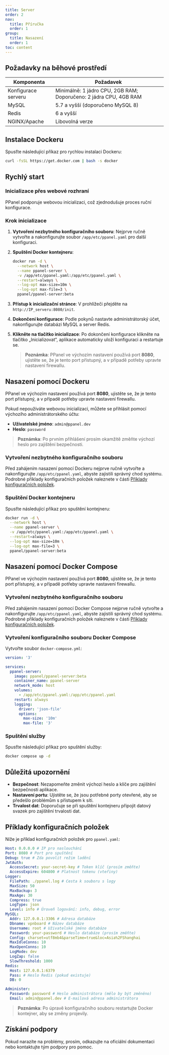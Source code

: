 ```yaml
---
title: Server
order: 2
nav:
  title: Příručka
  order: 1
group:
  title: Nasazení
  order: 1
toc: content
---
```


## Požadavky na běhové prostředí

| Komponenta      | Požadavek                              |
| --------------- | -------------------------------------- |
| Konfigurace serveru | Minimálně: 1 jádro CPU, 2GB RAM; Doporučeno: 2 jádra CPU, 4GB RAM |
| MySQL           | 5.7 a vyšší (doporučeno MySQL 8)     |
| Redis           | 6 a vyšší                              |
| NGINX/Apache    | Libovolná verze                       |

## Instalace Dockeru

Spusťte následující příkaz pro rychlou instalaci Dockeru:

```sh
curl -fsSL https://get.docker.com | bash -s docker
```

## Rychlý start

### Inicializace přes webové rozhraní

PPanel podporuje webovou inicializaci, což zjednodušuje proces ruční konfigurace.

### Krok inicializace

1. **Vytvoření nezbytného konfiguračního souboru**: Nejprve ručně vytvořte a nakonfigurujte soubor `/app/etc/ppanel.yaml` pro další konfiguraci.

2. **Spuštění Docker kontejneru**:

   ```sh
   docker run -d \
     --network host \
     --name ppanel-server \
     -v /app/etc/ppanel.yaml:/app/etc/ppanel.yaml \
     --restart=always \
     --log-opt max-size=10m \
     --log-opt max-file=3 \
     ppanel/ppanel-server:beta
   ```

3. **Přístup k inicializační stránce**: V prohlížeči přejděte na `http://IP_serveru:8080/init`.

4. **Dokončení konfigurace**: Podle pokynů nastavte administrátorský účet, nakonfigurujte databázi MySQL a server Redis.

5. **Klikněte na tlačítko inicializace**: Po dokončení konfigurace klikněte na tlačítko „Inicializovat“, aplikace automaticky uloží konfiguraci a restartuje se.

   > **Poznámka**: PPanel ve výchozím nastavení používá port **8080**, ujistěte se, že je tento port přístupný, a v případě potřeby upravte nastavení firewallu.

## Nasazení pomocí Dockeru

PPanel ve výchozím nastavení používá port **8080**, ujistěte se, že je tento port přístupný, a v případě potřeby upravte nastavení firewallu.

Pokud nepoužíváte webovou inicializaci, můžete se přihlásit pomocí výchozího administrátorského účtu:

- **Uživatelské jméno**: `admin@ppanel.dev`
- **Heslo**: `password`

> **Poznámka**: Po prvním přihlášení prosím okamžitě změňte výchozí heslo pro zajištění bezpečnosti.

### Vytvoření nezbytného konfiguračního souboru

Před zahájením nasazení pomocí Dockeru nejprve ručně vytvořte a nakonfigurujte `/app/etc/ppanel.yaml`, abyste zajistili správný chod systému. Podrobné příklady konfiguračních položek naleznete v části [Příklady konfiguračních položek](#příklady-konfiguračních-položek).

### Spuštění Docker kontejneru

Spusťte následující příkaz pro spuštění kontejneru:

```sh
docker run -d \
  --network host \
  --name ppanel-server \
  -v /app/etc/ppanel.yaml:/app/etc/ppanel.yaml \
  --restart=always \
  --log-opt max-size=10m \
  --log-opt max-file=3 \
  ppanel/ppanel-server:beta
```

## Nasazení pomocí Docker Compose

PPanel ve výchozím nastavení používá port **8080**, ujistěte se, že je tento port přístupný, a v případě potřeby upravte nastavení firewallu.

### Vytvoření nezbytného konfiguračního souboru

Před zahájením nasazení pomocí Docker Compose nejprve ručně vytvořte a nakonfigurujte `/app/etc/ppanel.yaml`, abyste zajistili správný chod systému. Podrobné příklady konfiguračních položek naleznete v části [Příklady konfiguračních položek](#příklady-konfiguračních-položek).

### Vytvoření konfiguračního souboru Docker Compose

Vytvořte soubor `docker-compose.yml`:

```yaml
version: '3'

services:
  ppanel-server:
    image: ppanel/ppanel-server:beta
    container_name: ppanel-server
    network_mode: host
    volumes:
      - /app/etc/ppanel.yaml:/app/etc/ppanel.yaml
    restart: always
    logging:
      driver: 'json-file'
      options:
        max-size: '10m'
        max-file: '3'
```

### Spuštění služby

Spusťte následující příkaz pro spuštění služby:

```sh
docker compose up -d
```

## Důležitá upozornění

- **Bezpečnost**: Nezapomeňte změnit výchozí heslo a klíče pro zajištění bezpečnosti aplikace.
- **Nastavení portu**: Ujistěte se, že jsou potřebné porty otevřené, aby se předešlo problémům s přístupem k síti.
- **Trvalost dat**: Doporučuje se při spuštění kontejneru připojit datový svazek pro zajištění trvalosti dat.

## Příklady konfiguračních položek

Níže je příklad konfiguračních položek pro `ppanel.yaml`:

```yaml
Host: 0.0.0.0 # IP pro naslouchání
Port: 8080 # Port pro spuštění
Debug: true # Zda povolit režim ladění
JwtAuth:
  AccessSecret: your-secret-key # Token klíč (prosím změňte)
  AccessExpire: 604800 # Platnost tokenu (vteřiny)
Logger:
  FilePath: ./ppanel.log # Cesta k souboru s logy
  MaxSize: 50
  MaxBackup: 3
  MaxAge: 30
  Compress: true
  LogType: json
  Level: info # Úroveň logování: info, debug, error
MySQL:
  Addr: 127.0.0.1:3306 # Adresa databáze
  Dbname: vpnboard # Název databáze
  Username: root # Uživatelské jméno databáze
  Password: your-password # Heslo databáze (prosím změňte)
  Config: charset=utf8mb4&parseTime=true&loc=Asia%2FShanghai
  MaxIdleConns: 10
  MaxOpenConns: 10
  LogMode: dev
  LogZap: false
  SlowThreshold: 1000
Redis:
  Host: 127.0.0.1:6379
  Pass: # Heslo Redis (pokud existuje)
  DB: 0

Administer:
  Password: password # Heslo administrátora (mělo by být změněno)
  Email: admin@ppanel.dev # E-mailová adresa administrátora
```

> **Poznámka**: Po úpravě konfiguračního souboru restartujte Docker kontejner, aby se změny projevily.

## Získání podpory

Pokud narazíte na problémy, prosím, odkazujte na oficiální dokumentaci nebo kontaktujte tým podpory pro pomoc.

